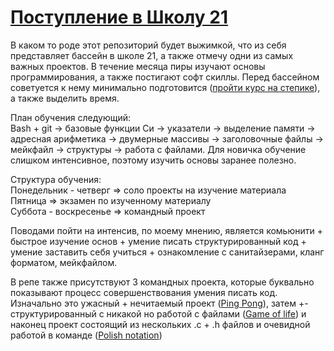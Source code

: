# [Поступление в Школу 21](https://21-school.ru/)

В каком то роде этот репозиторий будет выжимкой, что из себя представляет бассейн в школе 21, а также отмечу одни из самых важных проектов. В течение месяца пиры изучают основы программирования, а также постигают софт скиллы. Перед бассейном советуется к нему минимально подготовится ([пройти курс на степике](https://stepik.org/course/3078/info)), а также выделить время.

План обучения следующий:  
Bash + git -> базовые функции Си -> указатели -> выделение памяти -> адресная арифметика -> двумерные массивы -> заголовочные файлы -> мейкфайл -> структуры -> работа с файлами. Для новичка обучение слишком интенсивное, поэтому изучить основы заранее полезно.

Структура обучения:  
Понедельник - четверг => соло проекты на изучение материала  
Пятница => экзамен по изученному материалу  
Суббота - воскресенье => командный проект  

Поводами пойти на интенсив, по моему мнению, является комьюнити + быстрое изучение основ + умение писать структурированный код + умение заставить себя учиться + ознакомление с санитайзерами, кланг форматом, мейкфайлом. 

В репе также присутствуют 3 командных проекта, которые буквально показывают процесс совершенствования умения писать код. Изначально это ужасный + нечитаемый проект ([Ping Pong](https://github.com/Xonesent/School-21-Enrollment/tree/master/1%20Ping%20Pong)), затем +- структурированный с никакой но работой с файлами ([Game of life](https://github.com/Xonesent/School-21-Enrollment/tree/master/2%20Game%20of%20life)) и наконец проект состоящий из нескольких .c + .h файлов и очевидной работой в команде ([Polish notation](https://github.com/Xonesent/School-21-Enrollment/tree/master/3%20Polish%20notation))